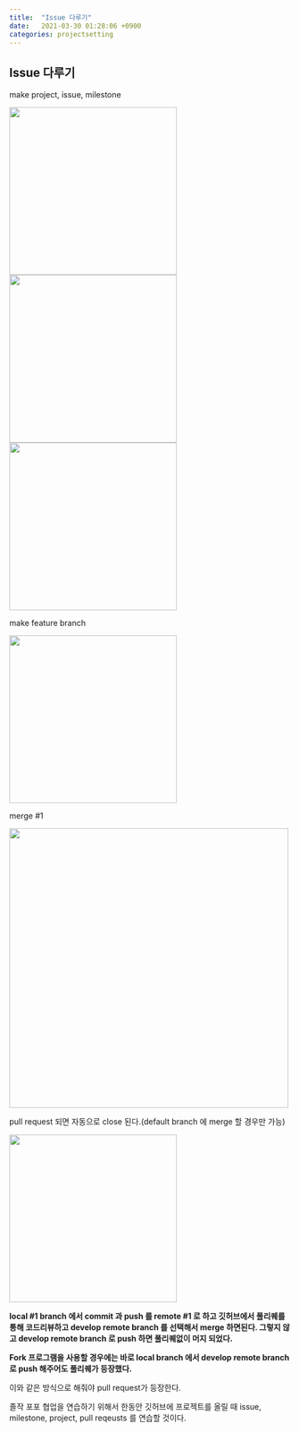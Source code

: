 ```yaml
---
title:  "Issue 다루기"
date:   2021-03-30 01:28:06 +0900
categories: projectsetting
---
```

## Issue 다루기

make project, issue, milestone
<p>
<img src ="https://user-images.githubusercontent.com/69136340/112782191-6ab28080-9087-11eb-962b-25c0f95eb459.png" width="300">
<img src ="https://user-images.githubusercontent.com/69136340/112782201-72722500-9087-11eb-9bd6-e3964dcc74ad.png" width="300">
<img src ="https://user-images.githubusercontent.com/69136340/112782203-730abb80-9087-11eb-8ecd-7a3a9fc59172.png" width="300">
</p>

make feature branch

<img src ="https://user-images.githubusercontent.com/69136340/112782205-743be880-9087-11eb-9deb-5b89c1895c13.png" width="300">

merge #1

<img src ="https://user-images.githubusercontent.com/69136340/112782270-96ce0180-9087-11eb-9414-3ccbf8dcbb12.png" width="500">

pull request 되면 자동으로 close 된다.(default branch 에 merge 할 경우만 가능)

<img src ="https://user-images.githubusercontent.com/69136340/112782273-97669800-9087-11eb-93ed-42ed44f82f38.png" width="300">

**local #1 branch 에서 commit 과 push 를 remote #1 로 하고 깃허브에서 풀리퀘를 통해 코드리뷰하고 develop remote branch 를 선택해서 merge 하면된다. 그렇지 않고 develop remote branch 로 push 하면 풀리퀘없이 머지 되었다.**

**Fork 프로그램을 사용할 경우에는 바로 local branch 에서 develop remote branch 로 push 해주어도 풀리퀘가 등장했다.**

이와 같은 방식으로 해줘야 pull request가 등장한다.

졸작 포포 협업을 연습하기 위해서 한동안 깃허브에 프로젝트를 올릴 때 issue, milestone, project, pull reqeusts 를 연습할 것이다.
